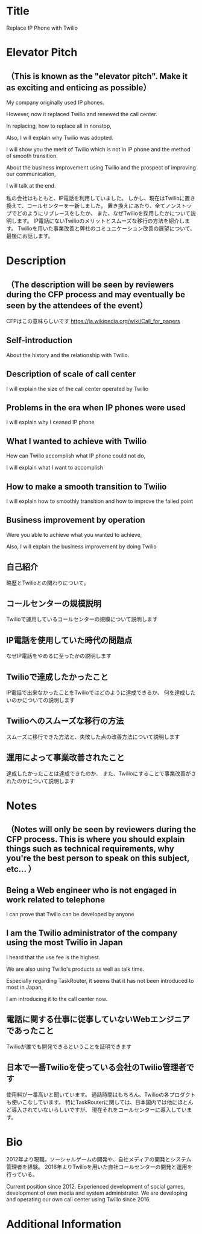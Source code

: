 # Title

Replace IP Phone with Twilio 

# Elevator Pitch

## （This is known as the "elevator pitch". Make it as exciting and enticing as possible）

My company originally used IP phones.

However, now it replaced Twilio and renewed the call center.

In replacing, how to replace all in nonstop,

Also, I will explain why Twilio was adopted.

I will show you the merit of Twilio which is not in IP phone and the method of smooth transition.

About the business improvement using Twilio and the prospect of improving our communication,

I will talk at the end.


私の会社はもともと、IP電話を利用していました。
しかし、現在はTwilioに置き換えて、コールセンターを一新しました。
置き換えにあたり、全てノンストップでどのようにリプレースをしたか、
また、なぜTwilioを採用したかについて説明します。
IP電話にないTwilioのメリットとスムーズな移行の方法を紹介します。
Twilioを用いた事業改善と弊社のコミュニケーション改善の展望について、
最後にお話します。

# Description

## （The description will be seen by reviewers during the CFP process and may eventually be seen by the attendees of the event）

CFPはこの意味らしいです
https://ja.wikipedia.org/wiki/Call_for_papers

## Self-introduction

About the history and the relationship with Twilio.

## Description of scale of call center

I will explain the size of the call center operated by Twilio

## Problems in the era when IP phones were used

I will explain why I ceased IP phone

## What I wanted to achieve with Twilio

How can Twilio accomplish what IP phone could not do,

I will explain what I want to accomplish

## How to make a smooth transition to Twilio

I will explain how to smoothly transition and how to improve the failed point

## Business improvement by operation

Were you able to achieve what you wanted to achieve,

Also, I will explain the business improvement by doing Twilio



## 自己紹介

略歴とTwilioとの関わりについて。

## コールセンターの規模説明

Twilioで運用しているコールセンターの規模について説明します

## IP電話を使用していた時代の問題点

なぜIP電話をやめるに至ったかの説明します

## Twilioで達成したかったこと

IP電話で出来なかったことをTwilioではどのように達成できるか、
何を達成したいのかについての説明します

## Twilioへのスムーズな移行の方法

スムーズに移行できた方法と、失敗した点の改善方法について説明します

## 運用によって事業改善されたこと

達成したかったことは達成できたのか、
また、Twilioにすることで事業改善がされたのかについて説明します

# Notes

## （Notes will only be seen by reviewers during the CFP process. This is where you should explain things such as technical requirements, why you're the best person to speak on this subject, etc... ）

## Being a Web engineer who is not engaged in work related to telephone

I can prove that Twilio can be developed by anyone

## I am the Twilio administrator of the company using the most Twilio in Japan

I heard that the use fee is the highest.

We are also using Twilio's products as well as talk time.

Especially regarding TaskRouter, it seems that it has not been introduced to most in Japan,

I am introducing it to the call center now.



## 電話に関する仕事に従事していないWebエンジニアであったこと

Twilioが誰でも開発できるということを証明できます

## 日本で一番Twilioを使っている会社のTwilio管理者です

使用料が一番高いと聞いています。
通話時間はもちろん、Twilioの各プロダクトも使いこなしています。
特にTaskRouterに関しては、日本国内では他にほとんど導入されていないらしいですが、
現在それをコールセンターに導入しています。

# Bio

2012年より現職。ソーシャルゲームの開発や、自社メディアの開発とシステム管理者を経験。 2016年よりTwilioを用いた自社コールセンターの開発と運用を行っている。

Current position since 2012.
Experienced development of social games,
development of own media and system administrator.
We are developing and operating our own call center using Twilio since 2016.

# Additional Information

